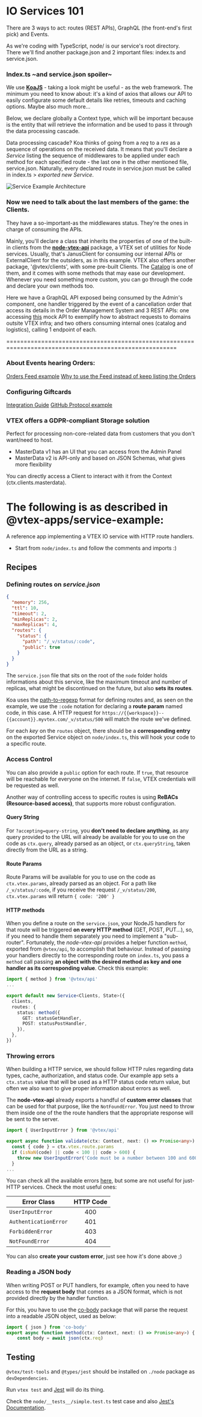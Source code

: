# IO Services 101

There are 3 ways to act: routes (REST APIs), GraphQL (the front-end's first pick) and Events.

As we're coding with TypeScript, node/ is our service's root directory. There we'll find another package.json and 2 important files: index.ts and service.json.

### Index.ts ~and service.json spoiler~

We use [**KoaJS**](https://koajs.com/) - taking a look might be useful - as the web framework. The minimum you need to know about: it's a kind of axios that allows our API to easily configurate some default details like retries, timeouts and caching options. Maybe also much more...

Below, we declare globally a Context type, which will be important because is the entity that will retrieve the information and be used to pass it through the data processing cascade.

Data processing cascade? Koa thinks of going from a _req_ to a _res_ as a sequence of operations on the received data. It means that you'll declare a _Service_ listing the sequence of middlewares to be applied under each method for each specified route - the last one in the other mentioned file, service.json. Naturally, every declared route in service.json must be called in index.ts > _exported new Service_.

![Service Example Architecture](https://user-images.githubusercontent.com/18706156/77381360-72489680-6d5c-11ea-9da8-f4f03b6c5f4c.jpg)

### Now we need to talk about the last members of the game: the Clients.

They have a so-important-as the middlewares status. They're the ones in charge of consuming the APIs.

Mainly, you'll declare a class that inherits the properties of one of the built-in clients from the [**node-vtex-api**](https://github.com/vtex/node-vtex-api) package, a VTEX set of utilities for Node services. Usually, that's JanusClient for consuming our internal APIs or ExternalClient for the outsiders, as in this example.
VTEX also offers another package, '@vtex/clients', with some pre-built Clients. The [Catalog](https://github.com/vtex/io-clients/blob/master/src/clients/catalog.ts) is one of them, and it comes with some methods that may ease our development. Whenever you need something more custom, you can go through the code and declare your own methods too.

Here we have a GraphQL API exposed being consumed by the Admin's component, one handler triggered by the event of a cancellation order that access its details in the Order Management System and 3 REST APIs: one accessing [this](httpstat.us) mock API to exemplify how to abstract requests to domains outsite VTEX infra; and two others consuming internal ones (catalog and logistics), calling 1 endpoint of each.

=======================================================================================================

### About Events hearing Orders:

[Orders Feed example](https://github.com/vtex-apps/orders-feed-example)
[Why to use the Feed instead of keep listing the Orders](https://developers.vtex.com/vtex-rest-api/docs/orders-feed)

### Configuring Giftcards
[Integration Guide](https://developers.vtex.com/vtex-rest-api/docs/gift-card-integration-guide)
[GitHub Protocol example](https://github.com/vtex-apps/giftcard-protocol-example)

### VTEX offers a GDPR-compliant Storage solution
Perfect for processing non-core-related data from customers that you don't want/need to host.
- MasterData v1 has an UI that you can access from the Admin Panel
- MasterData v2 is API-only and based on JSON Schemas, what gives more flexibility

You can directly access a Client to interact with it from the Context (ctx.clients.masterdata).

# The following is as described in @vtex-apps/service-example:

A reference app implementing a VTEX IO service with HTTP route handlers.

- Start from `node/index.ts` and follow the comments and imports :)

## Recipes

### Defining routes on _service.json_ 
```json
{
  "memory": 256,
  "ttl": 10,
  "timeout": 2,
  "minReplicas": 2,
  "maxReplicas": 4,
  "routes": {
    "status": {
      "path": "/_v/status/:code",
      "public": true
    }
  }
}
```

The `service.json` file that sits on the root of the `node` folder holds informations about this service, like the maximum timeout and number of replicas, what might be discontinued on the future, but also **sets its routes**. 

Koa uses the [path-to-regexp](https://github.com/pillarjs/path-to-regexp) format for defining routes and, as seen on the example, we use the `:code` notation for declaring a **route param** named code, in this case. A HTTP request for `https://{{workspace}}--{{account}}.myvtex.com/_v/status/500` will match the route we've defined. 

For each _key_ on the `routes` object, there should be a **corresponding entry** on the exported Service object on `node/index.ts`, this will hook your code to a specific route.

### Access Control
You can also provide a `public` option for each route. If `true`, that resource will be reachable for everyone on the internet. If `false`, VTEX credentials will be requested as well.

Another way of controlling access to specific routes is using **ReBACs (Resource-based access)**, that supports more robust configuration.

#### Query String
For `?accepting=query-string`, you **don't need to declare anything**, as any query provided to the URL will already be available for you to use on the code as `ctx.query`, already parsed as an object, or `ctx.queryString`, taken directly from the URL as a string.

#### Route Params
Route Params will be available for you to use on the code as `ctx.vtex.params`, already parsed as an object.
For a path like `/_v/status/:code`, if you receive the request `/_v/status/200`, `ctx.vtex.params` will return `{ code: '200' }`

#### HTTP methods
When you define a route on the `service.json`, your NodeJS handlers for that route will be triggered  **on every HTTP method** (GET, POST, PUT...), so, if you need to handle them separately you need to implement a "sub-router". Fortunately, the _node-vtex-api_ provides a helper function `method`, exported from `@vtex/api`, to accomplish that behaviour. Instead of passing your handlers directly to the corresponding route on `index.ts`, you pass a `method` call passing **an object with the desired method as key and one handler as its corresponding value**. Check this example:
```typescript
import { method } from '@vtex/api'
...

export default new Service<Clients, State>({
  clients,
  routes: {
    status: method({
      GET: statusGetHandler,
      POST: statusPostHandler,
    }),
  },
})
```

### Throwing errors

When building a HTTP service, we should follow HTTP rules regarding data types, cache, authorization, and status code. Our example app sets a `ctx.status` value that will be used as a HTTP status code return value, but often we also want to give proper information about errors as well.

The **node-vtex-api** already exports a handful of **custom error classes** that can be used for that purpose, like the `NotFoundError`. You just need to throw them inside one of the the route handlers that the appropriate response will be sent to the server.

```typescript
import { UserInputError } from '@vtex/api'

export async function validate(ctx: Context, next: () => Promise<any>) {
  const { code } = ctx.vtex.route.params
  if (isNaN(code) || code < 100 || code > 600) {
    throw new UserInputError('Code must be a number between 100 and 600')
  }
...
```

You can check all the available errors [here](https://github.com/vtex/node-vtex-api/tree/fd6139349de4e68825b1074f1959dd8d0c8f4d5b/src/errors), but some are not useful for just-HTTP services. Check the most useful ones:

|Error Class | HTTP Code |
|--|:--:|
| `UserInputError` | 400 |
| `AuthenticationError` | 401 |
| `ForbiddenError` | 403 |
| `NotFoundError` | 404 |

You can also **create your custom error**, just see how it's done above ;)

### Reading a JSON body

When writing POST or PUT handlers, for example, often you need to have access to the **request body** that comes as a JSON format, which is not provided directly by the handler function.

For this, you have to use the [co-body](https://www.npmjs.com/package/co-body) package that will parse the request into a readable JSON object, used as below: 
```typescript
import { json } from 'co-body'
export async function method(ctx: Context, next: () => Promise<any>) {
    const body = await json(ctx.req)
```


## Testing

`@vtex/test-tools` and `@types/jest` should be installed on `./node` package as `devDependencies`.

Run `vtex test` and [Jest](https://jestjs.io/) will do its thing.

Check the `node/__tests__/simple.test.ts` test case and also [Jest's Documentation](https://jestjs.io/docs/en/getting-started).

